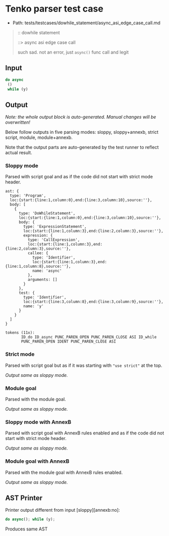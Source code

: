 # Tenko parser test case

- Path: tests/testcases/dowhile_statement/async_asi_edge_case_call.md

> :: dowhile statement
>
> ::> async asi edge case call
>
> such sad. not an error, just `async()` func call and legit

## Input

`````js
do async 
 () 
 while (y)
`````

## Output

_Note: the whole output block is auto-generated. Manual changes will be overwritten!_

Below follow outputs in five parsing modes: sloppy, sloppy+annexb, strict script, module, module+annexb.

Note that the output parts are auto-generated by the test runner to reflect actual result.

### Sloppy mode

Parsed with script goal and as if the code did not start with strict mode header.

`````
ast: {
  type: 'Program',
  loc:{start:{line:1,column:0},end:{line:3,column:10},source:''},
  body: [
    {
      type: 'DoWhileStatement',
      loc:{start:{line:1,column:0},end:{line:3,column:10},source:''},
      body: {
        type: 'ExpressionStatement',
        loc:{start:{line:1,column:3},end:{line:2,column:3},source:''},
        expression: {
          type: 'CallExpression',
          loc:{start:{line:1,column:3},end:{line:2,column:3},source:''},
          callee: {
            type: 'Identifier',
            loc:{start:{line:1,column:3},end:{line:1,column:8},source:''},
            name: 'async'
          },
          arguments: []
        }
      },
      test: {
        type: 'Identifier',
        loc:{start:{line:3,column:8},end:{line:3,column:9},source:''},
        name: 'y'
      }
    }
  ]
}

tokens (11x):
       ID_do ID_async PUNC_PAREN_OPEN PUNC_PAREN_CLOSE ASI ID_while
       PUNC_PAREN_OPEN IDENT PUNC_PAREN_CLOSE ASI
`````

### Strict mode

Parsed with script goal but as if it was starting with `"use strict"` at the top.

_Output same as sloppy mode._

### Module goal

Parsed with the module goal.

_Output same as sloppy mode._

### Sloppy mode with AnnexB

Parsed with script goal with AnnexB rules enabled and as if the code did not start with strict mode header.

_Output same as sloppy mode._

### Module goal with AnnexB

Parsed with the module goal with AnnexB rules enabled.

_Output same as sloppy mode._

## AST Printer

Printer output different from input [sloppy][annexb:no]:

````js
do async(); while (y);
````

Produces same AST
